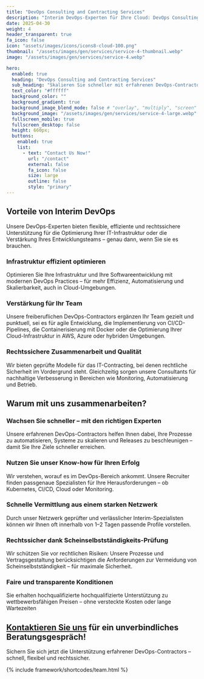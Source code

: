 ```yaml
---
title: "DevOps Consulting and Contracting Services"
description: "Interim DevOps-Experten für Ihre Cloud: DevOps Consulting für mehr Agilität & Effizienz – mit erfahrenen Contractors auf freiberuflicher Basis."
date: 2025-04-30
weight: 4
header_transparent: true
fa_icon: false
icon: "assets/images/icons/icons8-cloud-100.png"
thumbnail: "/assets/images/gen/services/service-4-thumbnail.webp"
image: "/assets/images/gen/services/service-4.webp"

hero:
  enabled: true
  heading: "DevOps Consulting and Contracting Services"
  sub_heading: "Skalieren Sie schneller mit erfahrenen DevOps-Contractors"
  text_color: "#ffffff"
  background_color: ""
  background_gradient: true
  background_image_blend_mode: false # "overlay", "multiply", "screen"
  background_image: "/assets/images/gen/services/service-4-large.webp"
  fullscreen_mobile: true
  fullscreen_desktop: false
  height: 660px;
  buttons:
    enabled: true
    list:
      - text: "Contact Us Now!"
        url: "/contact"
        external: false
        fa_icon: false
        size: large
        outline: false
        style: "primary"
---
```


## Vorteile von Interim DevOps
Unsere DevOps-Experten bieten flexible, effiziente und rechtssichere Unterstützung für die Optimierung Ihrer IT-Infrastruktur oder die Verstärkung Ihres Entwicklungsteams – genau dann, wenn Sie sie es brauchen.

### <i class="fas fa-check mr-1"></i> Infrastruktur effizient optimieren
Optimieren Sie Ihre Infrastruktur und Ihre Softwareentwicklung mit modernen DevOps Practices – für mehr Effizienz, Automatisierung und Skalierbarkeit, auch in Cloud-Umgebungen. 
### <i class="fas fa-check mr-1"></i> Verstärkung für Ihr Team
Unsere freiberuflichen DevOps-Contractors ergänzen Ihr Team gezielt und punktuell, sei es für agile Entwicklung, die Implementierung von CI/CD-Pipelines, die Containerisierung mit Docker oder die Optimierung Ihrer Cloud-Infrastruktur in AWS, Azure oder hybriden Umgebungen.
### <i class="fas fa-check mr-1"></i> Rechtssichere Zusammenarbeit und Qualität
Wir bieten geprüfte Modelle für das IT-Contracting, bei denen rechtliche Sicherheit im Vordergrund steht. Gleichzeitig sorgen unsere Consultants für nachhaltige Verbesserung in Bereichen wie Monitoring, Automatisierung und Betrieb.

## Warum mit uns zusammenarbeiten?
### Wachsen Sie schneller – mit den richtigen Experten
Unsere erfahrenen DevOps-Contractors helfen Ihnen dabei, Ihre Prozesse zu automatisieren, Systeme zu skalieren und Releases zu beschleunigen – damit Sie Ihre Ziele schneller erreichen.

### Nutzen Sie unser Know-how für Ihren Erfolg
Wir verstehen, worauf es im DevOps-Bereich ankommt. Unsere Recruiter finden passgenaue Spezialisten für Ihre Herausforderungen – ob Kubernetes, CI/CD, Cloud oder Monitoring.

### Schnelle Vermittlung aus einem starken Netzwerk
Durch unser Netzwerk geprüfter und verlässlicher Interim-Spezialisten können wir Ihnen oft innerhalb von 1–2 Tagen passende Profile vorstellen.

### Rechtssicher dank Scheinselbstständigkeits-Prüfung
Wir schützen Sie vor rechtlichen Risiken: Unsere Prozesse und Vertragsgestaltung berücksichtigen die Anforderungen zur Vermeidung von Scheinselbstständigkeit – für maximale Sicherheit.

### Faire und transparente Konditionen
Sie erhalten hochqualifizierte hochqualifizierte Unterstützung zu wettbewerbsfähigen Preisen – ohne versteckte Kosten oder lange Wartezeiten

## <a href="/contact" color="#6f42c1">Kontaktieren Sie uns</a> für ein unverbindliches Beratungsgespräch!
Sichern Sie sich jetzt die Unterstützung erfahrener DevOps-Contractors – schnell, flexibel und rechtssicher.

{% include framework/shortcodes/team.html %}

